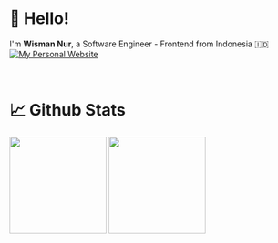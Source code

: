 # 👋 Hello!

I'm **Wisman Nur**, a Software Engineer - Frontend from Indonesia 🇮🇩 <br>
<a href="https://wismannur.pro/?ref=readme">
<img alt="My Personal Website" src="https://img.shields.io/static/v1?color=0EA5E9&label=Website&message=wismannur.pro&style=flat&logo=amp&logoColor=ffffff&labelColor=334155">
</a>

<!-- <a href="https://github.com/antonkomarev/github-profile-views-counter">
  <img src="https://komarev.com/ghpvc/?username=wismannur&style=flat&abbreviated=true">
</a> -->

<br />

# 📈 Github Stats

<div>
  <img height="170" src="https://github-readme-stats.vercel.app/api?username=wismannur&count_private=true&include_all_commits=true&show_icons=true&theme=tokyonight&hide=contribs" />
  <img height="170" src="https://github-readme-stats.vercel.app/api/top-langs/?username=wismannur&layout=compact&theme=react&langs_count=6" />
</div>
